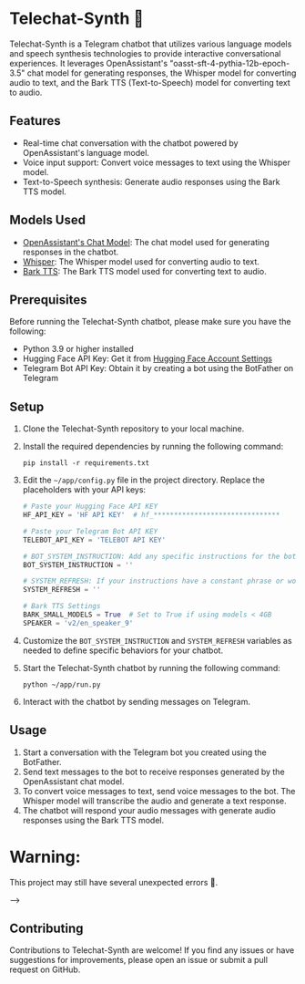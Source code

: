 # Telechat-Synth 💬

Telechat-Synth is a Telegram chatbot that utilizes various language models and speech synthesis technologies to provide interactive conversational experiences. It leverages OpenAssistant's "oasst-sft-4-pythia-12b-epoch-3.5" chat model for generating responses, the Whisper model for converting audio to text, and the Bark TTS (Text-to-Speech) model for converting text to audio.

## Features

- Real-time chat conversation with the chatbot powered by OpenAssistant's language model.
- Voice input support: Convert voice messages to text using the Whisper model.
- Text-to-Speech synthesis: Generate audio responses using the Bark TTS model.

## Models Used

- [OpenAssistant's Chat Model](https://huggingface.co/OpenAssistant/oasst-sft-4-pythia-12b-epoch-3.5): The chat model used for generating responses in the chatbot.
- [Whisper](https://huggingface.co/openai/whisper-base.en): The Whisper model used for converting audio to text.
- [Bark TTS](https://github.com/suno-ai/bark): The Bark TTS model used for converting text to audio.

## Prerequisites

Before running the Telechat-Synth chatbot, please make sure you have the following:

- Python 3.9 or higher installed
- Hugging Face API Key: Get it from [Hugging Face Account Settings](https://huggingface.co/settings/tokens)
- Telegram Bot API Key: Obtain it by creating a bot using the BotFather on Telegram

## Setup

1. Clone the Telechat-Synth repository to your local machine.
2. Install the required dependencies by running the following command:
   ```
   pip install -r requirements.txt
   ```
3. Edit the `~/app/config.py` file in the project directory. Replace the placeholders with your API keys:
   ```python
   # Paste your Hugging Face API KEY
   HF_API_KEY = 'HF API KEY'  # hf_*******************************

   # Paste your Telegram Bot API KEY
   TELEBOT_API_KEY = 'TELEBOT API KEY'

   # BOT_SYSTEM_INSTRUCTION: Add any specific instructions for the bot, such as a Jailbreak or additional behavior.
   BOT_SYSTEM_INSTRUCTION = ''

   # SYSTEM_REFRESH: If your instructions have a constant phrase or word, paste it here.
   SYSTEM_REFRESH = ''

   # Bark TTS Settings
   BARK_SMALL_MODELS = True  # Set to True if using models < 4GB
   SPEAKER = 'v2/en_speaker_9'
   ```

5. Customize the `BOT_SYSTEM_INSTRUCTION` and `SYSTEM_REFRESH` variables as needed to define specific behaviors for your chatbot.
6. Start the Telechat-Synth chatbot by running the following command:
   ```
   python ~/app/run.py
   ```
7. Interact with the chatbot by sending messages on Telegram.

## Usage

1. Start a conversation with the Telegram bot you created using the BotFather.
2. Send text messages to the bot to receive responses generated by the OpenAssistant chat model.
3. To convert voice messages to text, send voice messages to the bot. The Whisper model will transcribe the audio and generate a text response.
4. The chatbot will respond your audio messages with generate audio responses using the Bark TTS model.

# Warning: 

This project may still have several unexpected errors 🥲.

<!-- ## Screenshots

<!-- Include screenshots or GIFs of the chatbot in action.

 -->

<!-- ![Chat Example](images/chat_example.png) --> -->

## Contributing

Contributions to Telechat-Synth are welcome! If you find any issues or have suggestions for improvements, please open an issue or submit a pull request on GitHub.

